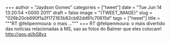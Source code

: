 
+++
author = "Jaydson Gomes"
categories = ["tweet"]
date = "Tue Jun 14 13:20:54 +0000 2011"
draft = false
image = "{TWEET_IMAGE}"
slug = "026b20cb690f1a2f172183b82cb92dd91c70615d"
tags = ["tweet"]
title = """RT @felipenmoura: o mais ..."""
+++
RT @felipenmoura: o mais divertido das noticias relacionadas à MS, sao as fotos do Balmer que eles colocam! http://goo.gl/bS8vz
